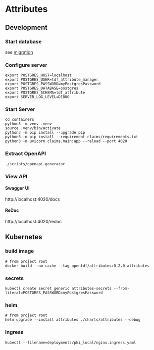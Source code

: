 # Attributes

## Development

### Start database

see [migration](../migration/README.md)

### Configure server
```shell
export POSTGRES_HOST=localhost
export POSTGRES_USER=tdf_attribute_manager
export POSTGRES_PASSWORD=myPostgresPassword
export POSTGRES_DATABASE=postgres
export POSTGRES_SCHEMA=tdf_attribute
export SERVER_LOG_LEVEL=DEBUG
```

### Start Server
```shell
cd containers
python3 -m venv .venv
source .venv/bin/activate
python3 -m pip install --upgrade pip
python3 -m pip install --requirement claims/requirements.txt
python3 -m uvicorn claims.main:app --reload --port 4020
```

### Extract OpenAPI
```shell
./scripts/openapi-generator
```

### View API

#### Swagger UI
http://localhost:4020/docs

#### ReDoc
http://localhost:4020/redoc


## Kubernetes

### build image
```shell
# from project root
docker build --no-cache --tag opentdf/attributes:0.2.0 attributes
```

### secrets
```shell
kubectl create secret generic attributes-secrets --from-literal=POSTGRES_PASSWORD=myPostgresPassword
```

### helm
```shell
# from project root
helm upgrade --install attributes ./charts/attributes --debug
```

### ingress
```shell
kubectl --filename=deployments/pki_local/nginx.ingress.yaml
```
